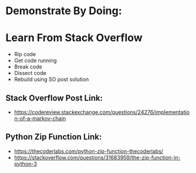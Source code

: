 # Demonstrate By Doing: #
# Learn From Stack Overflow #
 - Rip code
 - Get code running
 - Break code
 - Dissect code
 - Rebuild using SO post solution

## Stack Overflow Post Link: ##
 - https://codereview.stackexchange.com/questions/24276/implementation-of-a-markov-chain

## Python Zip Function Link: ##
 - https://thecoderlabs.com/python-zip-function-thecoderlabs/
 - https://stackoverflow.com/questions/31683959/the-zip-function-in-python-3